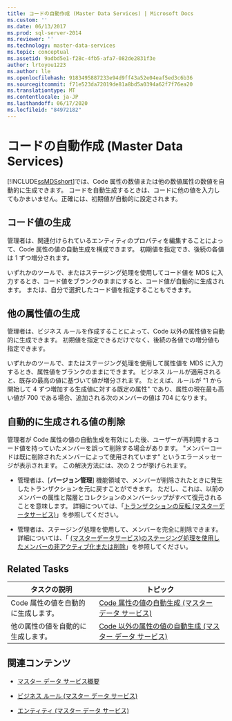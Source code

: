 ```yaml
---
title: コードの自動作成 (Master Data Services) | Microsoft Docs
ms.custom: ''
ms.date: 06/13/2017
ms.prod: sql-server-2014
ms.reviewer: ''
ms.technology: master-data-services
ms.topic: conceptual
ms.assetid: 9adbd5e1-f28c-4fb5-afa7-082de2831f3e
author: lrtoyou1223
ms.author: lle
ms.openlocfilehash: 9183495887233e94d9ff43a52e04eaf5ed3c6b36
ms.sourcegitcommit: f71e523da72019de81a8bd5a0394a62f7f76ea20
ms.translationtype: MT
ms.contentlocale: ja-JP
ms.lasthandoff: 06/17/2020
ms.locfileid: "84972182"
---
```

# <a name="automatic-code-creation-master-data-services"></a>コードの自動作成 (Master Data Services)
  [!INCLUDE[ssMDSshort](../includes/ssmdsshort-md.md)]では、Code 属性の数値または他の数値属性の数値を自動的に生成できます。 コードを自動生成するときは、コードに他の値を入力してもかまいません。正確には、初期値が自動的に設定されます。  
  
## <a name="generating-code-values"></a>コード値の生成  
 管理者は、関連付けられているエンティティのプロパティを編集することによって、Code 属性の値の自動生成を構成できます。 初期値を指定でき、後続の各値は 1 ずつ増分されます。  
  
 いずれかのツールで、またはステージング処理を使用してコード値を MDS に入力するとき、コード値をブランクのままにすると、コード値が自動的に生成されます。 または、自分で選択したコード値を指定することもできます。  
  
## <a name="generating-other-attribute-values"></a>他の属性値の生成  
 管理者は、ビジネス ルールを作成することによって、Code 以外の属性値を自動的に生成できます。 初期値を指定できるだけでなく、後続の各値での増分値も指定できます。  
  
 いずれかのツールで、またはステージング処理を使用して属性値を MDS に入力するとき、属性値をブランクのままにできます。 ビジネス ルールが適用されると、既存の最高の値に基づいて値が増分されます。 たとえば、ルールが "1 から開始して 4 ずつ増加する生成値に対する既定の属性" であり、属性の現在最も高い値が 700 である場合、追加される次のメンバーの値は 704 になります。  
  
## <a name="deleting-automatically-generated-values"></a>自動的に生成される値の削除  
 管理者が Code 属性の値の自動生成を有効にした後、ユーザーが再利用するコード値を持っていたメンバーを誤って削除する場合があります。 "メンバーコードは既に削除されたメンバーによって使用されています" というエラーメッセージが表示されます。 この解決方法には、次の 2 つが挙げられます。  
  
-   管理者は、[**バージョン管理**] 機能領域で、メンバーが削除されたときに発生したトランザクションを元に戻すことができます。 ただし、これは、以前のメンバーの属性と階層とコレクションのメンバーシップがすべて復元されることを意味します。 詳細については、「[トランザクションの反転 &#40;マスターデータサービス&#41;](reverse-a-transaction-master-data-services.md)」を参照してください。  
  
-   管理者は、ステージング処理を使用して、メンバーを完全に削除できます。 詳細については、「 [&#40;マスターデータサービス&#41;のステージング処理を使用したメンバーの非アクティブ化または削除](add-update-and-delete-data-master-data-services.md)」を参照してください。  
  
## <a name="related-tasks"></a>Related Tasks  
  
|タスクの説明|トピック|  
|----------------------|-----------|  
|Code 属性の値を自動的に生成します。|[Code 属性の値の自動生成 (マスター データ サービス)](../../2014/master-data-services/automatically-generate-code-attribute-values-master-data-services.md)|  
|他の属性の値を自動的に生成します。|[Code 以外の属性の値の自動生成 (マスター データ サービス)](../../2014/master-data-services/automatically-generate-attribute-values-other-than-code-master-data-services.md)|  
  
## <a name="related-content"></a>関連コンテンツ  
  
-   [マスター データ サービス概要](master-data-services-overview-mds.md)  
  
-   [ビジネス ルール (マスター データ サービス)](../../2014/master-data-services/business-rules-master-data-services.md)  
  
-   [エンティティ (マスター データ サービス)](../../2014/master-data-services/entities-master-data-services.md)  
  
  
